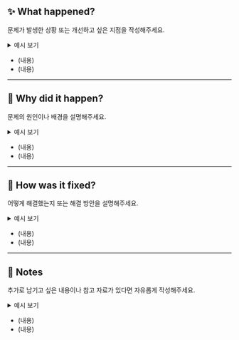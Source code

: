## ✨ What happened?  
문제가 발생한 상황 또는 개선하고 싶은 지점을 작성해주세요.

<details>
<summary>예시 보기</summary>
`log.info()` 메서드를 사용했지만, 콘솔에 로그가 출력되지 않음.  
</details>

- (내용)
- (내용)
---

## 🧠 Why did it happen?  
문제의 원인이나 배경을 설명해주세요.

<details>
<summary>예시 보기</summary>
- 테스트 코드에서 로깅을 사용했으나, 테스트 경로에는 Log4j2 설정 파일이 없어 출력되지 않음  
- `resources` 경로에 있는 설정이 테스트 실행 시 인식되지 않기 때문에 별도 설정 필요
</details>

- (내용)
- (내용)
---

## 🔧 How was it fixed?  
어떻게 해결했는지 또는 해결 방안을 설명해주세요.

<details>
<summary>예시 보기</summary>
- `src/test/resources` 경로에 `log4j2-test.xml` 파일을 추가하여 테스트 환경에서도 로그 출력 가능하게 설정
</details>

- (내용)
- (내용)
---

## 📎 Notes  
추가로 남기고 싶은 내용이나 참고 자료가 있다면 자유롭게 작성해주세요.

<details>
<summary>예시 보기</summary>
- 테스트 로그 문제는 [Log4j2 공식 문서](https://logging.apache.org/log4j/2.x/manual/configuration.html) 참조  
- `log4j2.xml`과 `log4j2-test.xml`의 우선순위 확인 필요  
</details>

- (내용)
- (내용)
